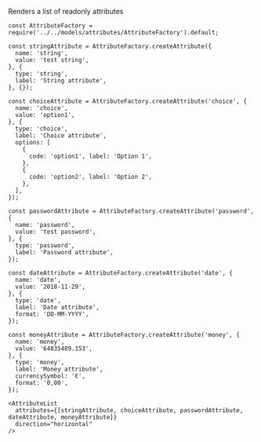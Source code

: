 Renders a list of readonly attributes

    const AttributeFactory = require('../../models/attributes/AttributeFactory').default;

    const stringAttribute = AttributeFactory.createAttribute({
      name: 'string',
      value: 'test string',
    }, {
      type: 'string',
      label: 'String attribute',
    }, {});
    
    const choiceAttribute = AttributeFactory.createAttribute('choice', {
      name: 'choice',
      value: 'option1',
    }, {
      type: 'choice',
      label: 'Choice attribute',
      options: [
        {
          code: 'option1', label: 'Option 1',
        },
        {
          code: 'option2', label: 'Option 2',
        },
      ],
    });
    
    const passwordAttribute = AttributeFactory.createAttribute('password', {
      name: 'password',
      value: 'test password',
    }, {
      type: 'password',
      label: 'Password attribute',
    });
    
    const dateAttribute = AttributeFactory.createAttribute('date', {
      name: 'date',
      value: '2018-11-29',
    }, {
      type: 'date',
      label: 'Date attribute',
      format: 'DD-MM-YYYY',
    });
    
    const moneyAttribute = AttributeFactory.createAttribute('money', {
      name: 'money',
      value: '64835489.153',
    }, {
      type: 'money',
      label: 'Money attribute',
      currencySymbol: '€',
      format: '0,00',
    });

    <AttributeList
      attributes={[stringAttribute, choiceAttribute, passwordAttribute, dateAttribute, moneyAttribute]}
      direction="horizontal"
    />
